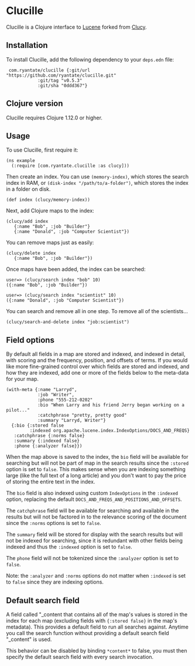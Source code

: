 Clucille
=====

Clucille is a Clojure interface to [Lucene](https://lucene.apache.org/)
forked from [Clucy](https://github.com/weavejester/clucy).

Installation
------------

To install Clucille, add the following dependency to your `deps.edn`
file:

	 com.ryantate/clucille {:git/url "https://github.com/ryantate/clucille.git"
				:git/tag "v0.5.3"
				:git/sha "0ddd367"}

Clojure version
---------------

Clucille requires Clojure 1.12.0 or higher.

Usage
-----

To use Clucille, first require it:

    (ns example				
      (:require [com.ryantate.clucille :as clucy]))

Then create an index. You can use `(memory-index)`, which stores the search
index in RAM, or `(disk-index "/path/to/a-folder")`, which stores the index in
a folder on disk.

    (def index (clucy/memory-index))

Next, add Clojure maps to the index:

    (clucy/add index
       {:name "Bob", :job "Builder"}
       {:name "Donald", :job "Computer Scientist"})

You can remove maps just as easily:

    (clucy/delete index
       {:name "Bob", :job "Builder"})

Once maps have been added, the index can be searched:

    user=> (clucy/search index "bob" 10)
    ({:name "Bob", :job "Builder"})

    user=> (clucy/search index "scientist" 10)
    ({:name "Donald", :job "Computer Scientist"})

You can search and remove all in one step. To remove all of the
scientists...

    (clucy/search-and-delete index "job:scientist")

Field options
-------------

By default all fields in a map are stored and indexed, and indexed
in detail, with scoring and the frequency, position, and offsets
of terms. If you would like more fine-grained control over which
fields are stored and indexed, and how they are indexed, add one or
more of the fields below to the meta-data for your map.

    (with-meta {:name "Larryd",
                :job "Writer",
                :phone "555-212-0202"
                :bio "When Larry and his friend Jerry began working on a pilot..."
                :catchphrase "pretty, pretty good"
                :summary "Larryd, Writer"}
      {:bio {:stored false
             :indexed org.apache.lucene.index.IndexOptions/DOCS_AND_FREQS}
       :catchphrase {:norms false}
       :summary {:indexed false}
       :phone {:analyzer false}})

When the map above is saved to the index, the `bio` field will be
available for searching but will not be part of map in the search
results since the `:stored` option is set to `false`. This makes sense
when you are indexing something large (like the full text of a long
article) and you don't want to pay the price of storing the entire
text in the index.

The `bio` field is also indexed using custom `IndexOptions` in the
`:indexed` option, replacing the default
`DOCS_AND_FREQS_AND_POSITIONS_AND_OFFSETS`.

The `catchphrase` field will be available for searching and available in
the results but will not be factored in to the relevance scoring of
the document since the `:norms` options is set to `false`.

The `summary` field will be stored for display with the search results
but will not be indexed for searching, since it is redundant with
other fields being indexed and thus the `:indexed` option is set to `false`.

The `phone` field will not be tokenized since the `:analyzer` option is
set to `false`.

Note: the `:analyzer` and `:norms` options do not matter when
`:indexed` is set to `false` since they are indexing options.


Default search field
--------------------

A field called "_content that contains all of the map's values is
stored in the index for each map (excluding fields with `{:stored false}`
in the map's metadata). This provides a default field to run all
searches against. Anytime you call the search function without
providing a default search field "_content" is used.

This behavior can be disabled by binding `*content*` to false, you must
then specify the default search field with every search invocation.
